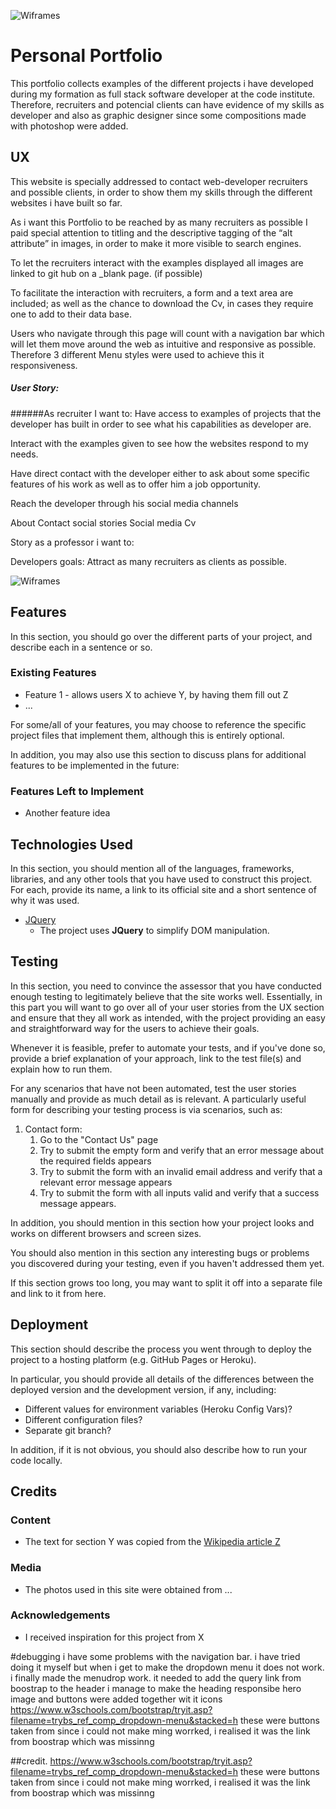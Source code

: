 ![Wiframes]()

# Personal Portfolio

This portfolio collects examples of the different projects i have developed during my formation as full stack software developer at the code institute. 
Therefore, recruiters and potencial clients can have evidence of my skills as developer and also as graphic designer since some compositions made with photoshop were added. 


 
## UX
This website is specially addressed to contact  web-developer recruiters and possible clients, in order to show them my skills through the different websites i have built so far. 
 

As i want this Portfolio to be reached by as many recruiters as possible I paid special attention to titling  and  the descriptive tagging of the “alt attribute” in images, in order to make it more visible to search engines. 

To let the recruiters interact with the examples displayed all images are linked to git hub on a _blank page. (if possible)

To facilitate the interaction with recruiters, a form and a text area are included; as well as the chance to download the Cv, in cases they require one to add to their data base. 

Users who navigate through this page will count with a navigation bar  which will let them move around the web as intuitive and responsive as possible. Therefore 3 different Menu styles were used to achieve this it responsiveness. 

##### User Story: 
######As recruiter I want to:
Have access to examples of projects that the developer has built in order to see what his capabilities as developer are.

 Interact with the examples given to see how the websites respond to my needs. 

Have direct contact with the developer either to ask about some specific features of his work as well as to offer him a job opportunity. 

Reach the developer through his social media channels

About 
Contact                    social stories 
Social media 
Cv

Story as a professor i want to: 



Developers goals: 
Attract  as many  recruiters as  clients as possible.


![Wiframes](https://www.figma.com/file/i39DUmNpTbfhRYNPKlhc2G/project-one?node-id=19%3A0)



## Features

In this section, you should go over the different parts of your project, and describe each in a sentence or so.
 
### Existing Features
- Feature 1 - allows users X to achieve Y, by having them fill out Z
- ...

For some/all of your features, you may choose to reference the specific project files that implement them, although this is entirely optional.

In addition, you may also use this section to discuss plans for additional features to be implemented in the future:

### Features Left to Implement
- Another feature idea

## Technologies Used

In this section, you should mention all of the languages, frameworks, libraries, and any other tools that you have used to construct this project. For each, provide its name, a link to its official site and a short sentence of why it was used.

- [JQuery](https://jquery.com)
    - The project uses **JQuery** to simplify DOM manipulation.


## Testing

In this section, you need to convince the assessor that you have conducted enough testing to legitimately believe that the site works well. Essentially, in this part you will want to go over all of your user stories from the UX section and ensure that they all work as intended, with the project providing an easy and straightforward way for the users to achieve their goals.

Whenever it is feasible, prefer to automate your tests, and if you've done so, provide a brief explanation of your approach, link to the test file(s) and explain how to run them.

For any scenarios that have not been automated, test the user stories manually and provide as much detail as is relevant. A particularly useful form for describing your testing process is via scenarios, such as:

1. Contact form:
    1. Go to the "Contact Us" page
    2. Try to submit the empty form and verify that an error message about the required fields appears
    3. Try to submit the form with an invalid email address and verify that a relevant error message appears
    4. Try to submit the form with all inputs valid and verify that a success message appears.

In addition, you should mention in this section how your project looks and works on different browsers and screen sizes.

You should also mention in this section any interesting bugs or problems you discovered during your testing, even if you haven't addressed them yet.

If this section grows too long, you may want to split it off into a separate file and link to it from here.

## Deployment

This section should describe the process you went through to deploy the project to a hosting platform (e.g. GitHub Pages or Heroku).

In particular, you should provide all details of the differences between the deployed version and the development version, if any, including:
- Different values for environment variables (Heroku Config Vars)?
- Different configuration files?
- Separate git branch?

In addition, if it is not obvious, you should also describe how to run your code locally.


## Credits

### Content
- The text for section Y was copied from the [Wikipedia article Z](https://en.wikipedia.org/wiki/Z)

### Media
- The photos used in this site were obtained from ...

### Acknowledgements

- I received inspiration for this project from X

#debugging
 i have some problems with the navigation bar. i have tried doing it myself but when i get  to make the dropdown menu it does not work. 
 i finally made the menudrop work. it needed to  add the query link from boostrap to the header
 i manage to make the heading responsibe
 hero image and buttons were added together wit it icons
  https://www.w3schools.com/bootstrap/tryit.asp?filename=trybs_ref_comp_dropdown-menu&stacked=h
  these were buttons taken from since i could not make ming worrked, i realised it was the link from boostrap which was missinng

 ##credit.
  https://www.w3schools.com/bootstrap/tryit.asp?filename=trybs_ref_comp_dropdown-menu&stacked=h
  these were buttons taken from since i could not make ming worrked, i realised it was the link from boostrap which was missinng




